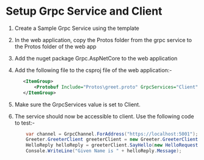 ﻿# Setup Grpc Service and Client

1. Create a Sample Grpc Service using the template

2. In the web application, copy the Protos folder from the grpc service to the Protos folder of the web app

3. Add the nuget package Grpc.AspNetCore to the web application

4. Add the following file to the csproj file of the web application:-
    ```xml
       <ItemGroup>
           <Protobuf Include="Protos\greet.proto" GrpcServices="Client" />
       </ItemGroup>
    ```
   
5. Make sure the GrpcServices value is set to Client.

6. The service should now be accessible to client. Use the following code to test:-
    ```c#
        var channel = GrpcChannel.ForAddress("https://localhost:5001");  
        Greeter.GreeterClient greeterClient = new Greeter.GreeterClient(channel);  
        HelloReply helloReply = greeterClient.SayHello(new HelloRequest(){Name = "Trelston"});  
        Console.WriteLine("Given Name is " + helloReply.Message); 
    ```